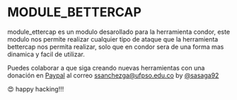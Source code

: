 # MODULE_BETTERCAP
module_ettercap es un modulo desarollado para la herramienta condor, este modulo nos permite realizar cualquier tipo de ataque que la herramienta bettercap  nos permita realizar, solo que en condor sera de una forma mas dinamica y facil de utilizar.


Puedes colaborar a que siga creando nuevas herramientas con una donación en [Paypal](https://www.paypal.com) al correo ssanchezga@ufpso.edu.co
by [@sasaga92](https://twitter.com/sasaga92)




:heart_eyes: happy hacking!!!
